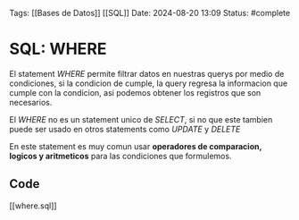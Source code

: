 Tags: [[Bases de Datos]] [[SQL]]
Date: 2024-08-20 13:09
Status: #complete 

# SQL: WHERE

El statement *WHERE* permite filtrar datos en nuestras querys por medio de condiciones, si la condicion de cumple, la query regresa la informacion que cumple con la condicion, asi podemos obtener los registros que son necesarios. 

El *WHERE* no es un statement unico de *SELECT*, si no que este tambien puede ser usado en otros statements como *UPDATE* y *DELETE*

En este statement es muy comun usar __operadores de comparacion, logicos y aritmeticos__ para las condiciones que formulemos.

## Code
[[where.sql]]